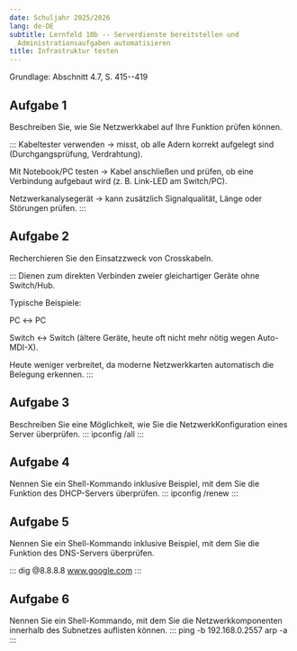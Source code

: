 ```yaml
---
date: Schuljahr 2025/2026
lang: de-DE
subtitle: Lernfeld 10b -- Serverdienste bereitstellen und
  Administrationsaufgaben automatisieren
title: Infrastruktur testen
---
```


Grundlage: Abschnitt 4.7, S. 415--419

## Aufgabe 1

Beschreiben Sie, wie Sie Netzwerkkabel auf Ihre Funktion prüfen können.

:::
Kabeltester verwenden → misst, ob alle Adern korrekt aufgelegt sind (Durchgangsprüfung, Verdrahtung).

Mit Notebook/PC testen → Kabel anschließen und prüfen, ob eine Verbindung aufgebaut wird (z. B. Link-LED am Switch/PC).

Netzwerkanalysegerät → kann zusätzlich Signalqualität, Länge oder Störungen prüfen.
:::

## Aufgabe 2

Recherchieren Sie den Einsatzzweck von Crosskabeln.

:::
Dienen zum direkten Verbinden zweier gleichartiger Geräte ohne Switch/Hub.

Typische Beispiele:

PC ↔ PC

Switch ↔ Switch (ältere Geräte, heute oft nicht mehr nötig wegen Auto-MDI-X).

Heute weniger verbreitet, da moderne Netzwerkkarten automatisch die Belegung erkennen.
:::

## Aufgabe 3

Beschreiben Sie eine Möglichkeit, wie Sie die NetzwerkKonfiguration
eines Server überprüfen.
:::
ipconfig /all
:::
## Aufgabe 4

Nennen Sie ein Shell-Kommando inklusive Beispiel, mit dem Sie die
Funktion des DHCP-Servers überprüfen.
:::
ipconfig /renew
:::
## Aufgabe 5

Nennen Sie ein Shell-Kommando inklusive Beispiel, mit dem Sie die
Funktion des DNS-Servers überprüfen.

:::
dig @8.8.8.8 www.google.com
:::
## Aufgabe 6

Nennen Sie ein Shell-Kommando, mit dem Sie die Netzwerkkomponenten
innerhalb des Subnetzes auflisten können.
:::
ping -b 192.168.0.2557
arp -a
:::
